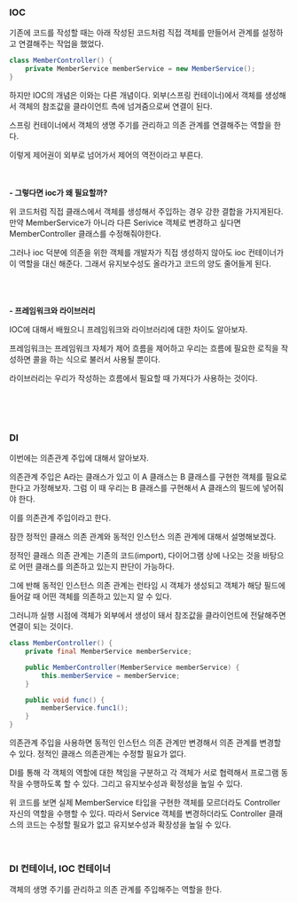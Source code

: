 ### IOC

기존에 코드를 작성할 때는 아래 작성된 코드처럼 직접 객체를 만들어서 관계를 설정하고 연결해주는 작업을 했었다.

```java
class MemberController() {
    private MemberService memberService = new MemberService();
}
```

하지만 IOC의 개념은 이와는 다른 개념이다. 외부(스프링 컨테이너)에서 객체를 생성해서 객체의 참조값을 클라이언트 측에 넘겨줌으로써 연결이 된다.

스프링 컨테이너에서 객체의 생명 주기를 관리하고 의존 관계를 연결해주는 역할을 한다.

이렇게 제어권이 외부로 넘어가서 제어의 역전이라고 부른다.
</br>
</br>
</br>

**- 그렇다면 ioc가 왜 필요할까?**

위 코드처럼 직접 클래스에서 객체를 생성해서 주입하는 경우 강한 결합을 가지게된다. 만약 MemberService가 아니라 다른 Serivice 객체로 변경하고 싶다면 MemberController 클래스를 수정해줘야한다.

그러나 ioc 덕분에 의존을 위한 객체를 개발자가 직접 생성하지 않아도 ioc 컨테이너가 이 역할을 대신 해준다. 그래서 유지보수성도 올라가고 코드의 양도 줄어들게 된다.

</br></br></br>
**- 프레임워크와 라이브러리**

IOC에 대해서 배웠으니 프레임워크와 라이브러리에 대한 차이도 알아보자.

프레임워크는 프레임워크 자체가 제어 흐름을 제어하고 우리는 흐름에 필요한 로직을 작성하면 콜을 하는 식으로 불러서 사용될 뿐이다.

라이브러리는 우리가 작성하는 흐름에서 필요할 때 가져다가 사용하는 것이다.

</br></br></br>

### DI

이번에는 의존관계 주입에 대해서 알아보자.

의존관계 주입은 A라는 클래스가 있고 이 A 클래스는 B 클래스를 구현한 객체를 필요로 한다고 가정해보자. 그럼 이 때 우리는 B 클래스를 구현해서 A 클래스의 필드에 넣어줘야 한다.

이를 의존관계 주입이라고 한다.

잠깐 정적인 클래스 의존 관계와 동적인 인스턴스 의존 관계에 대해서 설명해보겠다.

정적인 클래스 의존 관계는 기존의 코드(import), 다이어그램 상에 나오는 것을 바탕으로 어떤 클래스를 의존하고 있는지 판단이 가능하다.

그에 반해 동적인 인스턴스 의존 관계는 런타임 시 객체가 생성되고 객체가 해당 필드에 들어갈 때 어떤 객체를 의존하고 있는지 알 수 있다.

그러니까 실행 시점에 객체가 외부에서 생성이 돼서 참조값을 클라이언트에 전달해주면 연결이 되는 것이다.

```java
class MemberController() {
    private final MemberService memberService;

    public MemberController(MemberService memberService) {
        this.memberService = memberService;
    }

    public void func() {
        memberService.func1();
    }
}
```

의존관계 주입을 사용하면 동적인 인스턴스 의존 관계만 변경해서 의존 관계를 변경할 수 있다. 정적인 클래스 의존관계는 수정할 필요가 없다.

DI를 통해 각 객체의 역할에 대한 책임을 구분하고 각 객체가 서로 협력해서 프로그램 동작을 수행하도록 할 수 있다. 그리고 유지보수성과 확정성을 높일 수 있다.

위 코드를 보면 실제 MemberService 타입을 구현한 객체를 모르더라도 Controller 자신의 역할을 수행할 수 있다.
따라서 Service 객체를 변경하더라도 Controller 클래스의 코드는 수정할 필요가 없고 유지보수성과 확장성을 높일 수 있다.
</br>
</br>
</br>

### DI 컨테이너, IOC 컨테이너

객체의 생명 주기를 관리하고 의존 관계를 주입해주는 역할을 한다.

